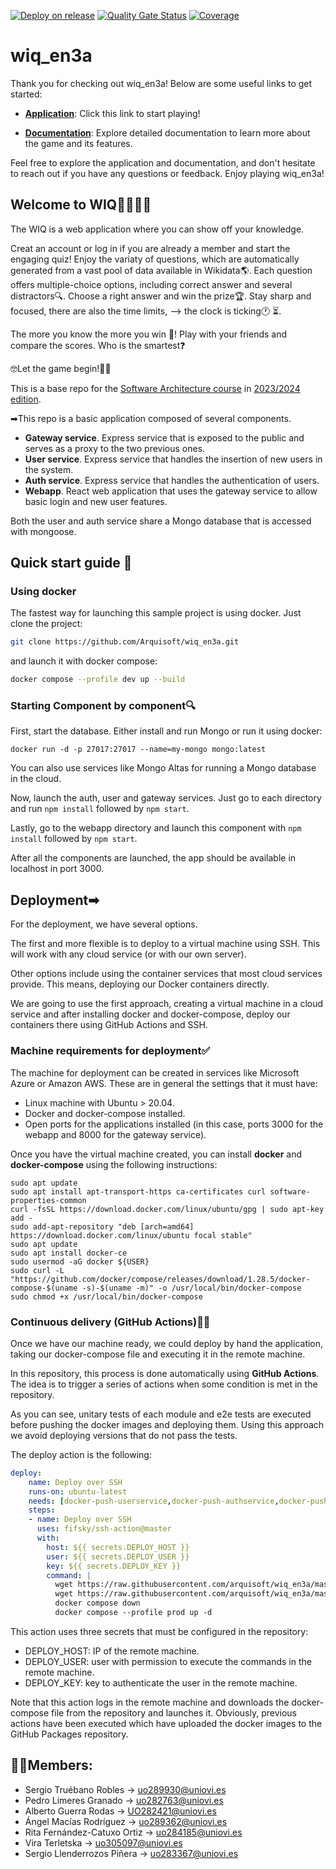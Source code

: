[![Deploy on release](https://github.com/Arquisoft/wiq_en3a/actions/workflows/release.yml/badge.svg)](https://github.com/Arquisoft/wiq_en3a/actions/workflows/release.yml)
[![Quality Gate Status](https://sonarcloud.io/api/project_badges/measure?project=Arquisoft_wiq_en3a&metric=alert_status)](https://sonarcloud.io/summary/new_code?id=Arquisoft_wiq_en3a)
[![Coverage](https://sonarcloud.io/api/project_badges/measure?project=Arquisoft_wiq_en3a&metric=coverage)](https://sonarcloud.io/summary/new_code?id=Arquisoft_wiq_en3a)

# wiq_en3a
Thank you for checking out wiq_en3a! Below are some useful links to get started:

- **[Application](http://51.103.210.249:3000/)**: Click this link to start playing!
  
- **[Documentation](https://arquisoft.github.io/wiq_en3a/)**: Explore detailed documentation to learn more about the game and its features.

Feel free to explore the application and documentation, and don't hesitate to reach out if you have any questions or feedback. Enjoy playing wiq_en3a!

## Welcome to WIQ👩‍🎓👨‍🎓 

The WIQ is a web application where you can show off your knowledge.

Creat an account or log in if you are already a member and start the engaging quiz!
Enjoy the variaty of questions, which are automatically generated from a vast pool of data available in Wikidata🌎. Each question offers multiple-choice options, including correct answer and several distractors🔍. Choose a right answer and win the prize🏆. Stay sharp and focused, there are also the time limits, --> the clock is ticking🕐 ⏳. 


The more you know the more you win 🥇!
Play with your friends and compare the scores. Who is the smartest❓

🤓Let the game begin!👀🧠

  

This is a base repo for the [Software Architecture course](http://arquisoft.github.io/) in [2023/2024 edition](https://arquisoft.github.io/course2324.html). 

➡This repo is a basic application composed of several components.

- **Gateway service**. Express service that is exposed to the public and serves as a proxy to the two previous ones.
- **User service**. Express service that handles the insertion of new users in the system.
- **Auth service**. Express service that handles the authentication of users.
- **Webapp**. React web application that uses the gateway service to allow basic login and new user features.

Both the user and auth service share a Mongo database that is accessed with mongoose.

## Quick start guide 🏁

### Using docker

The fastest way for launching this sample project is using docker. Just clone the project:

```sh
git clone https://github.com/Arquisoft/wiq_en3a.git
```

and launch it with docker compose:

```sh
docker compose --profile dev up --build
```

### Starting Component by component🔍

First, start the database. Either install and run Mongo or run it using docker:

```docker run -d -p 27017:27017 --name=my-mongo mongo:latest```

You can also use services like Mongo Altas for running a Mongo database in the cloud.

Now, launch the auth, user and gateway services. Just go to each directory and run `npm install` followed by `npm start`.

Lastly, go to the webapp directory and launch this component with `npm install` followed by `npm start`.

After all the components are launched, the app should be available in localhost in port 3000.

## Deployment➡

For the deployment, we have several options. 

The first and more flexible is to deploy to a virtual machine using SSH. This will work with any cloud service (or with our own server). 

Other options include using the container services that most cloud services provide. This means, deploying our Docker containers directly. 

We are going to use the first approach, creating a virtual machine in a cloud service and after installing docker and docker-compose, deploy our containers there using GitHub Actions and SSH.

### Machine requirements for deployment✅

The machine for deployment can be created in services like Microsoft Azure or Amazon AWS. These are in general the settings that it must have:

- Linux machine with Ubuntu > 20.04.
- Docker and docker-compose installed.
- Open ports for the applications installed (in this case, ports 3000 for the webapp and 8000 for the gateway service).

Once you have the virtual machine created, you can install **docker** and **docker-compose** using the following instructions:

```ssh
sudo apt update
sudo apt install apt-transport-https ca-certificates curl software-properties-common
curl -fsSL https://download.docker.com/linux/ubuntu/gpg | sudo apt-key add -
sudo add-apt-repository "deb [arch=amd64] https://download.docker.com/linux/ubuntu focal stable"
sudo apt update
sudo apt install docker-ce
sudo usermod -aG docker ${USER}
sudo curl -L "https://github.com/docker/compose/releases/download/1.28.5/docker-compose-$(uname -s)-$(uname -m)" -o /usr/local/bin/docker-compose
sudo chmod +x /usr/local/bin/docker-compose
```

### Continuous delivery (GitHub Actions)🐱‍👤

Once we have our machine ready, we could deploy by hand the application, taking our docker-compose file and executing it in the remote machine. 

In this repository, this process is done automatically using **GitHub Actions**. The idea is to trigger a series of actions when some condition is met in the repository. 

As you can see, unitary tests of each module and e2e tests are executed before pushing the docker images and deploying them. Using this approach we avoid deploying versions that do not pass the tests.

The deploy action is the following:

```yml
deploy:
    name: Deploy over SSH
    runs-on: ubuntu-latest
    needs: [docker-push-userservice,docker-push-authservice,docker-push-gatewayservice,docker-push-webapp]
    steps:
    - name: Deploy over SSH
      uses: fifsky/ssh-action@master
      with:
        host: ${{ secrets.DEPLOY_HOST }}
        user: ${{ secrets.DEPLOY_USER }}
        key: ${{ secrets.DEPLOY_KEY }}
        command: |
          wget https://raw.githubusercontent.com/arquisoft/wiq_en3a/master/docker-compose.yml -O docker-compose.yml
          wget https://raw.githubusercontent.com/arquisoft/wiq_en3a/master/.env
          docker compose down
          docker compose --profile prod up -d
```

This action uses three secrets that must be configured in the repository:
- DEPLOY_HOST: IP of the remote machine.
- DEPLOY_USER: user with permission to execute the commands in the remote machine.
- DEPLOY_KEY: key to authenticate the user in the remote machine.

Note that this action logs in the remote machine and downloads the docker-compose file from the repository and launches it. Obviously, previous actions have been executed which have uploaded the docker images to the GitHub Packages repository.

##  👩‍💻Members:

- Sergio Truébano Robles -> uo289930@uniovi.es
- Pedro Limeres Granado -> uo282763@uniovi.es
- Alberto Guerra Rodas -> UO282421@uniovi.es
- Ángel Macías Rodríguez -> uo289362@uniovi.es
- Rita Fernández-Catuxo Ortiz -> uo284185@uniovi.es
- Vira Terletska -> uo305097@uniovi.es
- Sergio Llenderrozos Piñera -> uo283367@uniovi.es
